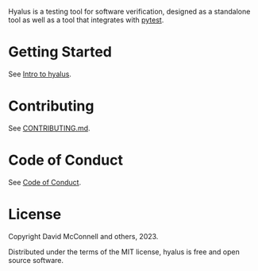 Hyalus is a testing tool for software verification, designed as a standalone tool as well as a tool that integrates with [pytest](https://docs.pytest.org/en/7.2.x/).

# Getting Started

See [Intro to hyalus](GETTING_STARTED.md).

# Contributing

See [CONTRIBUTING.md](CONTRIBUTING.md).

# Code of Conduct

See [Code of Conduct](CODE_OF_CONDUCT.md).

# License

Copyright David McConnell and others, 2023.

Distributed under the terms of the MIT license, hyalus is free and open source software.
